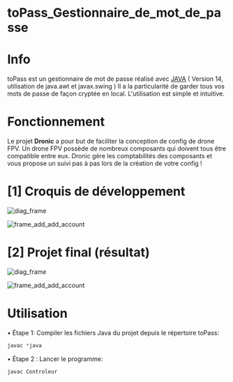 # toPass_Gestionnaire_de_mot_de_passe

# Info
toPass est un gestionnaire de mot de passe réalisé avec [JAVA](https://docs.oracle.com/en/java/javase/14/)
( Version 14, utilisation de java.awt et javax.swing )
Il a la particularité de garder tous vos mots de passe de façon cryptée en local.
L'utilisation est simple et intuitive.

# Fonctionnement
Le projet **Dronic** a pour but de faciliter la conception de config de drone FPV.
Un drone FPV possède de nombreux composants qui doivent tous être compatible entre eux.
Dronic gère les comptabilités des composants et vous propose un suivi pas à pas lors de la création de votre config !


# [1] Croquis de développement

![diag_frame](https://media.discordapp.net/attachments/671292077870415872/837216221199597578/unknown.png)


![frame_add_add_account](https://media.discordapp.net/attachments/671292077870415872/838373792178503690/unknown.png)


# [2] Projet final (résultat)
![diag_frame](https://cdn.discordapp.com/attachments/671292077870415872/838443127299637258/unknown.png)


![frame_add_add_account](https://cdn.discordapp.com/attachments/671292077870415872/838443243334533170/unknown.png)

# Utilisation
• Étape 1: Compiler les fichiers Java du projet depuis le répertoire toPass:
```java
javac *java
```
• Étape 2 : Lancer le programme:
```java
javac Controleur
```
